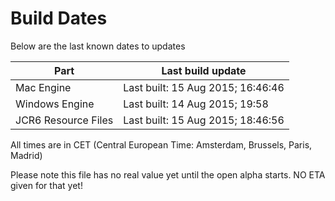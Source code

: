# Build Dates

Below are the last known dates to updates

Part | Last build update
-----|-----
Mac Engine | Last built: 15 Aug 2015; 16:46:46
Windows Engine | Last built: 14 Aug 2015; 19:58
JCR6 Resource Files | Last built: 15 Aug 2015; 18:46:56
All times are in CET (Central European Time: Amsterdam, Brussels, Paris, Madrid)


Please note this file has no real value yet until the open alpha starts. NO ETA given for that yet!
